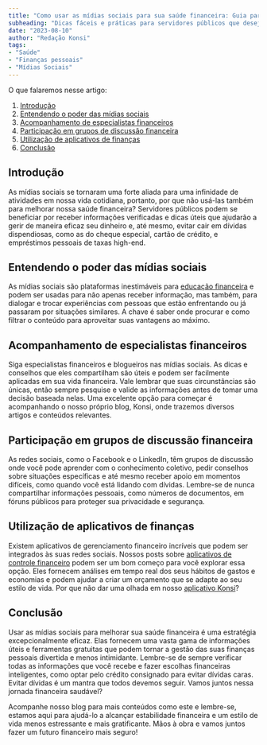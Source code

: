 ```yaml
---
title: "Como usar as mídias sociais para sua saúde financeira: Guia para servidores públicos"
subheading: "Dicas fáceis e práticas para servidores públicos que desejam usar as redes sociais como aliadas na gestão financeira responsável e enriquecimento financeiro."
date: "2023-08-10"
author: "Redação Konsi"
tags:
- "Saúde"
- "Finanças pessoais"
- "Mídias Sociais"
---
```


O que falaremos nesse artigo:
1. [Introdução](#introdução)
2. [Entendendo o poder das mídias sociais](#entendendo-o-poder-das-mídias-sociais)
3. [Acompanhamento de especialistas financeiros](#acompanhamento-de-especialistas-financeiros)
4. [Participação em grupos de discussão financeira](#participação-em-grupos-de-discussão-financeira)
5. [Utilização de aplicativos de finanças](#utilização-de-aplicativos-de-finanças)
6. [Conclusão](#conclusão)

## Introdução

As mídias sociais se tornaram uma forte aliada para uma infinidade de atividades em nossa vida cotidiana, portanto, por que não usá-las também para melhorar nossa saúde financeira? Servidores públicos podem se beneficiar por receber informações verificadas e dicas úteis que ajudarão a gerir de maneira eficaz seu dinheiro e, até mesmo, evitar cair em dívidas dispendiosas, como as do cheque especial, cartão de crédito, e empréstimos pessoais de taxas high-end.

## Entendendo o poder das mídias sociais

As mídias sociais são plataformas inestimáveis para [educação financeira](https://konsi.com.br/postagens/a-importncia-da-educao-financeira-para-servidores-pblicos-e-como-implement-la-em-sua-vida) e podem ser usadas para não apenas receber informação, mas também, para dialogar e trocar experiências com pessoas que estão enfrentando ou já passaram por situações similares. A chave é saber onde procurar e como filtrar o conteúdo para aproveitar suas vantagens ao máximo. 

## Acompanhamento de especialistas financeiros

Siga especialistas financeiros e blogueiros nas mídias sociais. As dicas e conselhos que eles compartilham são úteis e podem ser facilmente aplicadas em sua vida financeira. Vale lembrar que suas circunstâncias são únicas, então sempre pesquise e valide as informações antes de tomar uma decisão baseada nelas. Uma excelente opção para começar é acompanhando o nosso próprio blog, Konsi, onde trazemos diversos artigos e conteúdos relevantes.

## Participação em grupos de discussão financeira

As redes sociais, como o Facebook e o LinkedIn, têm grupos de discussão onde você pode aprender com o conhecimento coletivo, pedir conselhos sobre situações específicas e até mesmo receber apoio em momentos difíceis, como quando você está lidando com dívidas. Lembre-se de nunca compartilhar informações pessoais, como números de documentos, em fóruns públicos para proteger sua privacidade e segurança.

## Utilização de aplicativos de finanças

Existem aplicativos de gerenciamento financeiro incríveis que podem ser integrados às suas redes sociais. Nossos posts sobre [aplicativos de controle financeiro](https://konsi.com.br/postagens/aplicativo-de-controle-financeiro-confira-otimas-opcoes) podem ser um bom começo para você explorar essa opção. Eles fornecem análises em tempo real dos seus hábitos de gastos e economias e podem ajudar a criar um orçamento que se adapte ao seu estilo de vida. Por que não dar uma olhada em nosso [aplicativo Konsi](https://konsi.com.br/download)?

## Conclusão

Usar as mídias sociais para melhorar sua saúde financeira é uma estratégia excepcionalmente eficaz. Elas fornecem uma vasta gama de informações úteis e ferramentas gratuitas que podem tornar a gestão das suas finanças pessoais divertida e menos intimidante. Lembre-se de sempre verificar todas as informações que você recebe e fazer escolhas financeiras inteligentes, como optar pelo crédito consignado para evitar dívidas caras. Evitar dívidas é um mantra que todos devemos seguir. Vamos juntos nessa jornada financeira saudável? 

Acompanhe nosso blog para mais conteúdos como este e lembre-se, estamos aqui para ajudá-lo a alcançar estabilidade financeira e um estilo de vida menos estressante e mais gratificante. Mãos à obra e vamos juntos fazer um futuro financeiro mais seguro!
